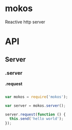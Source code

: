 # mokos
Reactive http server

# API

## Server

### .server

**.request**

```javascript

var mokos = require('mokos');

var server = mokos.server();

server.request(function () {
  this.send('hello world');
});

```

